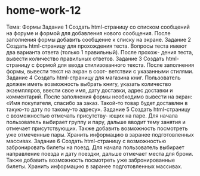 # home-work-12
Тема: Формы
Задание 1
Создать html-страницу со списком сообщений на форуме и
формой для добавления нового сообщения. После заполнения
формы добавить сообщение к списку на экране.
Задание 2
Создать html-страницу для прохождения теста. Вопросы теста
имеют два варианта ответа (только 1 правильный). После прохож-
дения теста, вывести количество правильных ответов.
Задание 3
Создать html-страницу с формой для ввода стилизованного
текста. После заполнения формы, вывести текст на экран в соот-
ветствии с указанными стилями.
Задание 4
Создать html-страницу для магазина книг.
Пользователь должен иметь возможность выбрать книгу,
указать количество экземпляров, ввести свое имя, дату доставки,
адрес доставки и комментарий.
После заполнения формы необходимо вывести на экран: «Имя
покупателя, спасибо за заказ. Такой-то товар будет доставлен в
такую-то дату по такому-то адресу».
Задание 5
Создать html-страницу с возможностью отмечать присутству-
ющих на паре. Для начала пользователь выбирает группу и пару,
дальше вводит тему занятия и отмечает присутствующих. Также
добавить возможность посмотреть уже отмеченные пары. Хранить
информацию в заранее подготовленных массивах.
Задание 6
Создать html-страницу с возможностью забронировать билеты
на поезд. Для начала пользователь выбирает направление поезда
и дату поездки, дальше отмечает места для брони. Также добавить
возможность посмотреть уже забронированные билеты. Хранить
информацию в заранее подготовленных массивах.
